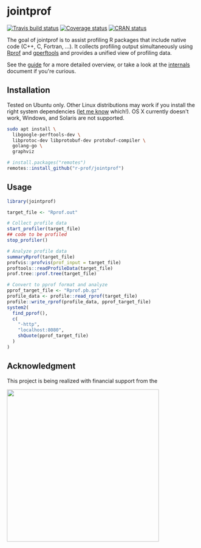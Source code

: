 
<!-- README.md is generated from README.Rmd. Please edit that file -->
jointprof
=========

[![Travis build status](https://travis-ci.org/r-prof/jointprof.svg?branch=master)](https://travis-ci.org/r-prof/jointprof) [![Coverage status](https://codecov.io/gh/r-prof/jointprof/branch/master/graph/badge.svg)](https://codecov.io/github/r-prof/jointprof?branch=master) [![CRAN status](http://www.r-pkg.org/badges/version/jointprof)](https://cran.r-project.org/package=jointprof)

The goal of jointprof is to assist profiling R packages that include native code (C++, C, Fortran, ...). It collects profiling output simultaneously using [Rprof](https://www.rdocumentation.org/packages/utils/versions/3.4.3/topics/Rprof) and [gperftools](https://github.com/gperftools/gperftools) and provides a unified view of profiling data.

See the [guide](https://r-prof.github.io/jointprof/articles/guide.html) for a more detailed overview, or take a look at the [internals](https://r-prof.github.io/jointprof/articles/internals.html) document if you're curious.

Installation
------------

Tested on Ubuntu only. Other Linux distributions may work if you install the right system dependencies ([let me know](https://github.com/r-prof/jointprof/issues) which!). OS X currently doesn't work, Windows, and Solaris are not supported.

``` sh
sudo apt install \
  libgoogle-perftools-dev \
  libprotoc-dev libprotobuf-dev protobuf-compiler \
  golang-go \
  graphviz
```

``` r
# install.packages("remotes")
remotes::install_github("r-prof/jointprof")
```

Usage
-----

``` r
library(jointprof)

target_file <- "Rprof.out"

# Collect profile data
start_profiler(target_file)
## code to be profiled
stop_profiler()

# Analyze profile data
summaryRprof(target_file)
profvis::profvis(prof_input = target_file)
proftools::readProfileData(target_file)
prof.tree::prof.tree(target_file)

# Convert to pprof format and analyze
pprof_target_file <- "Rprof.pb.gz"
profile_data <- profile::read_rprof(target_file)
profile::write_rprof(profile_data, pprof_target_file)
system2(
  find_pprof(),
  c(
    "-http",
    "localhost:8080",
    shQuote(pprof_target_file)
  )
)
```

Acknowledgment
--------------

This project is being realized with financial support from the

<img src="https://www.r-consortium.org/wp-content/uploads/sites/13/2016/09/RConsortium_Horizontal_Pantone.png" width="400">
